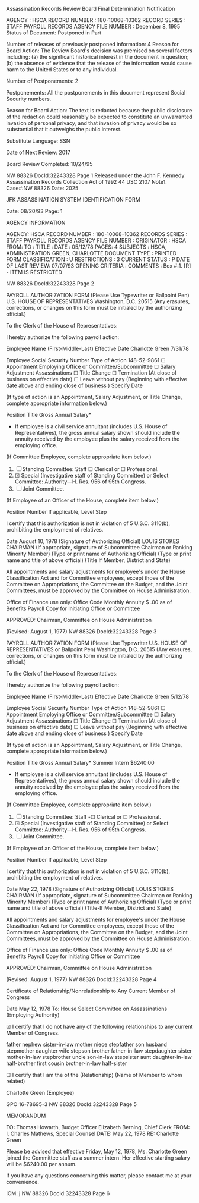 Assassination Records Review Board
Final Determination Notification

AGENCY : HSCA
RECORD NUMBER : 180-10068-10362
RECORD SERIES : STAFF PAYROLL RECORDS
AGENCY FILE NUMBER :
December 8, 1995
Status of Document: Postponed in Part

Number of releases of previously postponed information: 4
Reason for Board Action: The Review Board's decision was premised on several factors including: (a) the significant historical interest in the document in question; (b) the absence of evidence that the release of the information would cause harm to the United States or to any individual.

Number of Postponements: 2

Postponements: All the postponements in this document represent Social Security numbers.

Reason for Board Action: The text is redacted because the public disclosure of the redaction could reasonably be expected to constitute an unwarranted invasion of personal privacy, and that invasion of privacy would be so substantial that it outweighs the public interest.

Substitute Language: SSN

Date of Next Review: 2017

Board Review Completed: 10/24/95

NW 88326
DocId:32243328 Page 1
Released under the John F. Kennedy Assassination Records Collection Act of 1992
44 USC 2107 Note1. Case#:NW 88326 Date: 2025

JFK ASSASSINATION SYSTEM
IDENTIFICATION FORM

Date: 08/20/93
Page: 1

AGENCY INFORMATION

AGENCY: HSCA
RECORD NUMBER : 180-10068-10362
RECORDS SERIES : STAFF PAYROLL RECORDS
AGENCY FILE NUMBER :
ORIGINATOR : HSCA
FROM:
TO :
TITLE :
DATE : 05/12/78
PAGES: 4
SUBJECTS :
HSCA, ADMINISTRATION
GREEN, CHARLOTTE
DOCUMENT TYPE : PRINTED FORM
CLASSIFICATION : U
RESTRICTIONS : 3
CURRENT STATUS : P
DATE OF LAST REVIEW: 07/07/93
OPENING CRITERIA :
COMMENTS :
Box #:1.
[R] - ITEM IS RESTRICTED

NW 88326
DocId:32243328 Page 2

PAYROLL AUTHORIZATION FORM
(Please Use Typewriter or Ballpoint Pen)
U.S. HOUSE OF REPRESENTATIVES
Washington, D.C. 20515
(Any erasures, corrections, or changes on this form must be initialed by the authorizing official.)

To the Clerk of the House of Representatives:

I hereby authorize the following payroll action:

Employee Name (First-Middle-Last) Effective Date
Charlotte Green 7/31/78

Employee Social Security Number Type of Action
148-52-9861 ☐ Appointment
Employing Office or Committee/Subcommittee ☐ Salary Adjustment
Assassinations ☐ Title Change
☐ Termination (At close of business on effective date)
☐ Leave without pay (Beginning with effective date above and ending close of business )
Specify Date

(If type of action is an Appointment, Salary Adjustment, or Title Change, complete appropriate information below.)

Position Title Gross Annual Salary*

* If employee is a civil service annuitant (includes U.S. House of Representatives), the gross annual salary shown should include the annuity received by the employee plus the salary received from the employing office.

(If Committee Employee, complete appropriate item below.)

1. ☐ Standing Committee: Staff ☐ Clerical or ☐ Professional.
2. ☑ Special (Investigative staff of Standing Committee) or Select Committee: Authority—H. Res. 956 of 95th Congress.
3. ☐ Joint Committee.

(If Employee of an Officer of the House, complete item below.)

Position Number If applicable, Level Step

I certify that this authorization is not in violation of 5 U.S.C. 3110(b), prohibiting the employment of relatives.

Date August 10, 1978
(Signature of Authorizing Official)
LOUIS STOKES
CHAIRMAN
(If appropriate, signature of Subcommittee Chairman or Ranking Minority Member) (Type or print name of Authorizing Official)
(Type or print name and title of above official) (Title If Member, District and State)

All appointments and salary adjustments for employee's under the House Classification Act and for Committee employees, except those of the Committee on Appropriations, the Committee on the Budget, and the Joint Committees, must be approved by the Committee on House Administration.

Office of Finance use only:
Office Code
Monthly Annuity $ .00 as of
Benefits
Payroll
Copy for Initiating Office or Committee

APPROVED:
Chairman, Committee on House Administration

(Revised: August 1, 1977)
NW 88326
DocId:32243328 Page 3

PAYROLL AUTHORIZATION FORM
(Please Use Typewriter U.S. HOUSE OF REPRESENTATIVES
or Ballpoint Pen) Washington, D.C. 20515
(Any erasures, corrections, or changes on this form must be initialed by the authorizing official.)

To the Clerk of the House of Representatives:

I hereby authorize the following payroll action:

Employee Name (First-Middle-Last) Effective Date
Charlotte Green 5/12/78

Employee Social Security Number Type of Action
148-52-9861 ☐ Appointment
Employing Office or Committee/Subcommittee ☐ Salary Adjustment
Assassinations ☐ Title Change
☐ Termination (At close of business on effective date)
☐ Leave without pay (Beginning with effective date above and ending close of business )
Specify Date

(If type of action is an Appointment, Salary Adjustment, or Title Change, complete appropriate information below.)

Position Title Gross Annual Salary*
Summer Intern $6240.00

* If employee is a civil service annuitant (includes U.S. House of Representatives), the gross annual salary shown should include the annuity received by the employee plus the salary received from the employing office.

(If Committee Employee, complete appropriate item below.)

1. ☐ Standing Committee: Staff -☐ Clerical or ☐ Professional.
2. ☑ Special (Investigative staff of Standing Committee) or Select Committee: Authority—H. Res. 956 of 95th Congress.
3. ☐ Joint Committee.

(If Employee of an Officer of the House, complete item below.)

Position Number If applicable, Level Step

I certify that this authorization is not in violation of 5 U.S.C. 3110(b), prohibiting the employment of relatives.

Date May 22, 1978
(Signature of Authorizing Official)
LOUIS STOKES
CHAIRMAN
(If appropriate, signature of Subcommittee Chairman or Ranking Minority Member) (Type or print name of Authorizing Official)
(Type or print name and title of above official) (Title-If Member, District and State)

All appointments and salary adjustments for employee's under the House Classification Act and for Committee employees, except those of the Committee on Appropriations, the Committee on the Budget, and the Joint Committees, must be approved by the Committee on House Administration.

Office of Finance use only:
Office Code
Monthly Annuity $ .00 as of
Benefits
Payroll
Copy for Initiating Office or Committee

APPROVED:
Chairman, Committee on House Administration

(Revised: August 1, 1977)
NW 88326
DocId:32243328 Page 4

Certificate of Relationship/Nonrelationship to
Any Current Member of Congress

Date May 12, 1978
To: House Select Committee on Assassinations
(Employing Authority)

☑ I certify that I do not have any of the following relationships to any current Member of Congress.

father nephew sister-in-law
mother niece stepfather
son husband stepmother
daughter wife stepson
brother father-in-law stepdaughter
sister mother-in-law stepbrother
uncle son-in-law stepsister
aunt daughter-in-law half-brother
first cousin brother-in-law half-sister

☐ I certify that I am the of the
(Relationship) (Name of Member to whom related)

Charlotte Green
(Employee)

GPO 16-78695-3
NW 88326
DocId:32243328 Page 5

MEMORANDUM

TO: Thomas Howarth, Budget Officer
Elizabeth Berning, Chief Clerk
FROM: I. Charles Mathews, Special Counsel
DATE: May 22, 1978
RE: Charlotte Green

Please be advised that effective Friday, May 12, 1978, Ms. Charlotte Green joined the Committee staff as a summer intern. Her effective starting salary will be $6240.00 per annum.

If you have any questions concerning this matter, please contact me at your convenience.

ICM: j
NW 88326
DocId:32243328 Page 6

